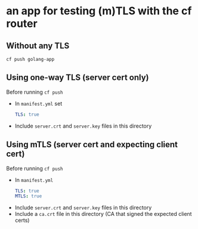 # an app for testing (m)TLS with the cf router

## Without any TLS
```
cf push golang-app
```

## Using one-way TLS (server cert only)
Before running `cf push`
- In `manifest.yml` set
  ```yaml
  TLS: true
  ```
- Include `server.crt` and `server.key` files in this directory

## Using mTLS (server cert and expecting client cert)
Before running `cf push`
- In `manifest.yml`
    ```yaml
    TLS: true
    MTLS: true
    ```
- Include `server.crt` and `server.key` files in this directory
- Include a `ca.crt` file in this directory (CA that signed the expected client certs)